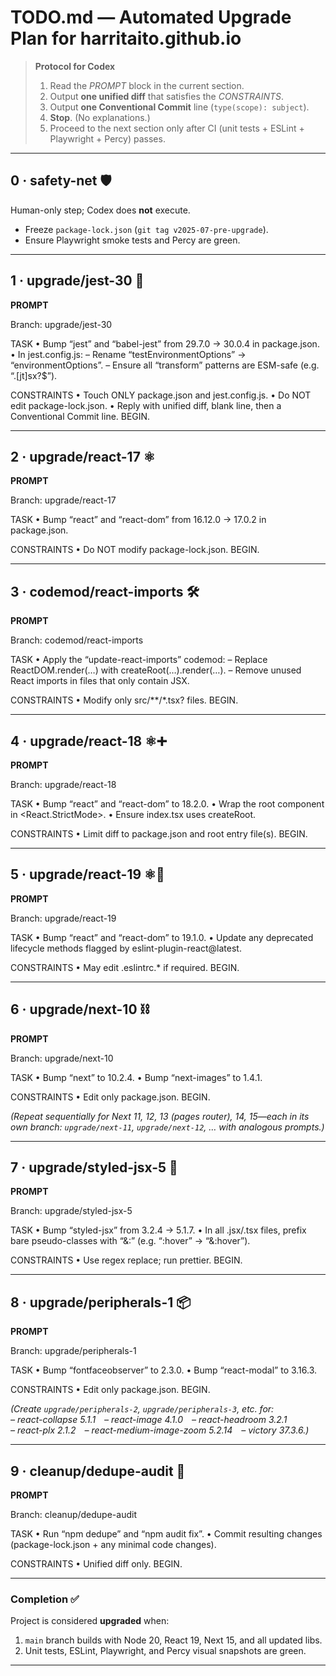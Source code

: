 # TODO.md — Automated Upgrade Plan for **harritaito.github.io**
> **Protocol for Codex**
> 1. Read the *PROMPT* block in the current section.  
> 2. Output **one unified diff** that satisfies the *CONSTRAINTS*.  
> 3. Output **one Conventional Commit** line (`type(scope): subject`).  
> 4. **Stop**. (No explanations.)  
> 5. Proceed to the next section only after CI (unit tests + ESLint + Playwright + Percy) passes.

---

## 0 · safety-net 🛡️
Human-only step; Codex does **not** execute.
- Freeze `package-lock.json` (`git tag v2025-07-pre-upgrade`).
- Ensure Playwright smoke tests and Percy are green.

---

## 1 · upgrade/jest-30 🔧
**PROMPT**

Branch: upgrade/jest-30

TASK
• Bump “jest” and “babel-jest” from 29.7.0 → 30.0.4 in package.json.
• In jest.config.js:
– Rename “testEnvironmentOptions” → “environmentOptions”.
– Ensure all “transform” patterns are ESM-safe (e.g. “\.[jt]sx?$”).

CONSTRAINTS
• Touch ONLY package.json and jest.config.js.
• Do NOT edit package-lock.json.
• Reply with unified diff, blank line, then a Conventional Commit line.
BEGIN.

---

## 2 · upgrade/react-17 ⚛️
**PROMPT**

Branch: upgrade/react-17

TASK
• Bump “react” and “react-dom” from 16.12.0 → 17.0.2 in package.json.

CONSTRAINTS
• Do NOT modify package-lock.json.
BEGIN.

---

## 3 · codemod/react-imports 🛠️
**PROMPT**

Branch: codemod/react-imports

TASK
• Apply the “update-react-imports” codemod:
– Replace ReactDOM.render(…) with createRoot(…).render(…).
– Remove unused React imports in files that only contain JSX.

CONSTRAINTS
• Modify only src/**/*.tsx? files.
BEGIN.

---

## 4 · upgrade/react-18 ⚛️➕
**PROMPT**

Branch: upgrade/react-18

TASK
• Bump “react” and “react-dom” to 18.2.0.
• Wrap the root component in <React.StrictMode>.
• Ensure index.tsx uses createRoot.

CONSTRAINTS
• Limit diff to package.json and root entry file(s).
BEGIN.

---

## 5 · upgrade/react-19 ⚛️🚀
**PROMPT**

Branch: upgrade/react-19

TASK
• Bump “react” and “react-dom” to 19.1.0.
• Update any deprecated lifecycle methods flagged by eslint-plugin-react@latest.

CONSTRAINTS
• May edit .eslintrc.* if required.
BEGIN.

---

## 6 · upgrade/next-10 ⛓️
**PROMPT**

Branch: upgrade/next-10

TASK
• Bump “next” to 10.2.4.
• Bump “next-images” to 1.4.1.

CONSTRAINTS
• Edit only package.json.
BEGIN.

*(Repeat sequentially for Next 11, 12, 13 (pages router), 14, 15—each in its own branch: `upgrade/next-11`, `upgrade/next-12`, … with analogous prompts.)*

---

## 7 · upgrade/styled-jsx-5 🎨
**PROMPT**

Branch: upgrade/styled-jsx-5

TASK
• Bump “styled-jsx” from 3.2.4 → 5.1.7.
• In all .jsx/.tsx files, prefix bare pseudo-classes with “&:” (e.g. “:hover” → “&:hover”).

CONSTRAINTS
• Use regex replace; run prettier.
BEGIN.

---

## 8 · upgrade/peripherals-1 📦
**PROMPT**

Branch: upgrade/peripherals-1

TASK
• Bump “fontfaceobserver” to 2.3.0.
• Bump “react-modal” to 3.16.3.

CONSTRAINTS
• Edit only package.json.
BEGIN.

*(Create `upgrade/peripherals-2`, `upgrade/peripherals-3`, etc. for:  
– react-collapse 5.1.1 – react-image 4.1.0 – react-headroom 3.2.1  
– react-plx 2.1.2 – react-medium-image-zoom 5.2.14 – victory 37.3.6.)*

---

## 9 · cleanup/dedupe-audit 🧹
**PROMPT**

Branch: cleanup/dedupe-audit

TASK
• Run “npm dedupe” and “npm audit fix”.
• Commit resulting changes (package-lock.json + any minimal code changes).

CONSTRAINTS
• Unified diff only.
BEGIN.

---

### Completion ✅
Project is considered **upgraded** when:
1. `main` branch builds with Node 20, React 19, Next 15, and all updated libs.  
2. Unit tests, ESLint, Playwright, and Percy visual snapshots are green.  

---
